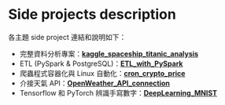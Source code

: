 # Side projects description
各主題 side project 連結和說明如下：
- 完整資料分析專案：**[kaggle_spaceship_titanic_analysis](https://github.com/TicyYang/kaggle_spaceship_titanic_analysis)**
- ETL (PySpark & PostgreSQL)：**[ETL_with_PySpark](https://github.com/TicyYang/ETL_with_PySpark)**
- 爬蟲程式容器化與 Linux 自動化：**[cron_crypto_price](https://github.com/TicyYang/cron_crypto_price)**
- 介接天氣 API：**[OpenWeather_API_connection](https://github.com/TicyYang/OpenWeather_API_connection)** 
- Tensorflow 和 PyTorch 辨識手寫數字：**[DeepLearning_MNIST](https://github.com/TicyYang/DeepLearning_MNIST)** 
